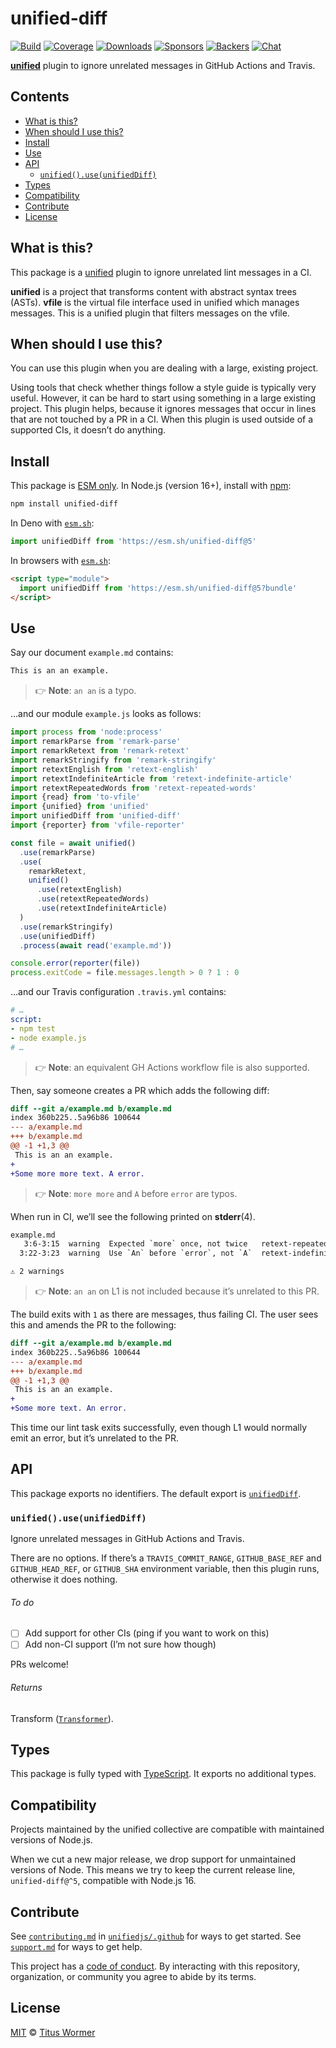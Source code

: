 # unified-diff

[![Build][build-badge]][build]
[![Coverage][coverage-badge]][coverage]
[![Downloads][downloads-badge]][downloads]
[![Sponsors][sponsors-badge]][collective]
[![Backers][backers-badge]][collective]
[![Chat][chat-badge]][chat]

**[unified][]** plugin to ignore unrelated messages in GitHub Actions and
Travis.

## Contents

*   [What is this?](#what-is-this)
*   [When should I use this?](#when-should-i-use-this)
*   [Install](#install)
*   [Use](#use)
*   [API](#api)
    *   [`unified().use(unifiedDiff)`](#unifieduseunifieddiff)
*   [Types](#types)
*   [Compatibility](#compatibility)
*   [Contribute](#contribute)
*   [License](#license)

## What is this?

This package is a [unified][] plugin to ignore unrelated lint messages in a CI.

**unified** is a project that transforms content with abstract syntax trees
(ASTs).
**vfile** is the virtual file interface used in unified which manages messages.
This is a unified plugin that filters messages on the vfile.

## When should I use this?

You can use this plugin when you are dealing with a large, existing project.

Using tools that check whether things follow a style guide is typically very
useful.
However, it can be hard to start using something in a large existing project.
This plugin helps, because it ignores messages that occur in lines that are not
touched by a PR in a CI.
When this plugin is used outside of a supported CIs, it doesn’t do anything.

## Install

This package is [ESM only][esm].
In Node.js (version 16+), install with [npm][]:

```sh
npm install unified-diff
```

In Deno with [`esm.sh`][esmsh]:

```js
import unifiedDiff from 'https://esm.sh/unified-diff@5'
```

In browsers with [`esm.sh`][esmsh]:

```html
<script type="module">
  import unifiedDiff from 'https://esm.sh/unified-diff@5?bundle'
</script>
```

## Use

Say our document `example.md` contains:

```markdown
This is an an example.
```

> 👉 **Note**: `an an` is a typo.

…and our module `example.js` looks as follows:

```js
import process from 'node:process'
import remarkParse from 'remark-parse'
import remarkRetext from 'remark-retext'
import remarkStringify from 'remark-stringify'
import retextEnglish from 'retext-english'
import retextIndefiniteArticle from 'retext-indefinite-article'
import retextRepeatedWords from 'retext-repeated-words'
import {read} from 'to-vfile'
import {unified} from 'unified'
import unifiedDiff from 'unified-diff'
import {reporter} from 'vfile-reporter'

const file = await unified()
  .use(remarkParse)
  .use(
    remarkRetext,
    unified()
      .use(retextEnglish)
      .use(retextRepeatedWords)
      .use(retextIndefiniteArticle)
  )
  .use(remarkStringify)
  .use(unifiedDiff)
  .process(await read('example.md'))

console.error(reporter(file))
process.exitCode = file.messages.length > 0 ? 1 : 0
```

…and our Travis configuration `.travis.yml` contains:

```yml
# …
script:
- npm test
- node example.js
# …
```

> 👉 **Note**: an equivalent GH Actions workflow file is also supported.

Then, say someone creates a PR which adds the following diff:

```diff
diff --git a/example.md b/example.md
index 360b225..5a96b86 100644
--- a/example.md
+++ b/example.md
@@ -1 +1,3 @@
 This is an an example.
+
+Some more more text. A error.
```

> 👉 **Note**: `more more` and `A` before `error` are typos.

When run in CI, we’ll see the following printed on **stderr**(4).

```txt
example.md
   3:6-3:15  warning  Expected `more` once, not twice   retext-repeated-words      retext-repeated-words
  3:22-3:23  warning  Use `An` before `error`, not `A`  retext-indefinite-article  retext-indefinite-article

⚠ 2 warnings
```

> 👉 **Note**: `an an` on L1 is not included because it’s unrelated to this PR.

The build exits with `1` as there are messages, thus failing CI.
The user sees this and amends the PR to the following:

```diff
diff --git a/example.md b/example.md
index 360b225..5a96b86 100644
--- a/example.md
+++ b/example.md
@@ -1 +1,3 @@
 This is an an example.
+
+Some more text. An error.
```

This time our lint task exits successfully, even though L1 would normally emit
an error, but it’s unrelated to the PR.

## API

This package exports no identifiers.
The default export is [`unifiedDiff`][api-unified-diff].

### `unified().use(unifiedDiff)`

Ignore unrelated messages in GitHub Actions and Travis.

There are no options.
If there’s a `TRAVIS_COMMIT_RANGE`, `GITHUB_BASE_REF` and `GITHUB_HEAD_REF`, or
`GITHUB_SHA` environment variable, then this plugin runs, otherwise it does
nothing.

###### To do

*   [ ] Add support for other CIs (ping if you want to work on this)
*   [ ] Add non-CI support (I’m not sure how though)

PRs welcome!

###### Returns

Transform ([`Transformer`][transformer]).

## Types

This package is fully typed with [TypeScript][].
It exports no additional types.

## Compatibility

Projects maintained by the unified collective are compatible with maintained
versions of Node.js.

When we cut a new major release, we drop support for unmaintained versions of
Node.
This means we try to keep the current release line, `unified-diff@^5`,
compatible with Node.js 16.

## Contribute

See [`contributing.md`][contributing] in [`unifiedjs/.github`][health] for ways
to get started.
See [`support.md`][support] for ways to get help.

This project has a [code of conduct][coc].
By interacting with this repository, organization, or community you agree to
abide by its terms.

## License

[MIT][license] © [Titus Wormer][author]

<!-- Definitions -->

[build-badge]: https://github.com/unifiedjs/unified-diff/workflows/main/badge.svg

[build]: https://github.com/unifiedjs/unified-diff/actions

[coverage-badge]: https://img.shields.io/codecov/c/github/unifiedjs/unified-diff.svg

[coverage]: https://codecov.io/github/unifiedjs/unified-diff

[downloads-badge]: https://img.shields.io/npm/dm/unified-diff.svg

[downloads]: https://www.npmjs.com/package/unified-diff

[sponsors-badge]: https://opencollective.com/unified/sponsors/badge.svg

[backers-badge]: https://opencollective.com/unified/backers/badge.svg

[collective]: https://opencollective.com/unified

[chat-badge]: https://img.shields.io/badge/chat-discussions-success.svg

[chat]: https://github.com/unifiedjs/unified/discussions

[npm]: https://docs.npmjs.com/cli/install

[esm]: https://gist.github.com/sindresorhus/a39789f98801d908bbc7ff3ecc99d99c

[esmsh]: https://esm.sh

[typescript]: https://www.typescriptlang.org

[health]: https://github.com/unifiedjs/.github

[contributing]: https://github.com/unifiedjs/.github/blob/main/contributing.md

[support]: https://github.com/unifiedjs/.github/blob/main/support.md

[coc]: https://github.com/unifiedjs/.github/blob/main/code-of-conduct.md

[license]: license

[author]: https://wooorm.com

[unified]: https://github.com/unifiedjs/unified

[transformer]: https://github.com/unifiedjs/unified#transformer

[api-unified-diff]: #unifieduseunifieddiff
